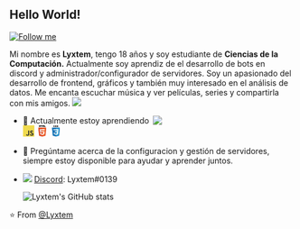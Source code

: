 ## Hello World!
[<img src="https://img.shields.io/github/followers/dlh-Syntax?label=follow&style=social" height="22" title="Follow me" />](https://github.com/dlh-Syntax) 


Mi nombre es **Lyxtem**, tengo 18 años y soy estudiante de **Ciencias de la Computación.**
Actualmente soy aprendiz de el desarrollo de  bots en discord y administrador/configurador de servidores. Soy un apasionado del desarrollo de frontend, gráficos y también muy interesado en el análisis de datos. Me encanta escuchar música y ver películas, series y compartirla con mis amigos. <img height ="20" src= "https://camo.githubusercontent.com/6ba7b982e69849c28d40e15131d5557cd65455a6/68747470733a2f2f6d656469612e67697068792e636f6d2f6d656469612f4c6e516a7057614f4e386e68723231764e572f67697068792e676966" />

<img align= "right" width= "250" src= "https://pa1.narvii.com/6580/8098c6e9207376889eeb0532d9f5a0723c4d73f5_hq.gif"/>


- 🌱 Actualmente estoy aprendiendo 
<code><img height="20" src="https://raw.githubusercontent.com/github/explore/80688e429a7d4ef2fca1e82350fe8e3517d3494d/topics/javascript/javascript.png"></code>
<code><img height="20" src="https://raw.githubusercontent.com/github/explore/80688e429a7d4ef2fca1e82350fe8e3517d3494d/topics/html/html.png"></code>
<code><img height="20" src="https://raw.githubusercontent.com/github/explore/80688e429a7d4ef2fca1e82350fe8e3517d3494d/topics/css/css.png"></code>

- 💬 Pregúntame acerca de la configuracion y gestión de servidores, siempre estoy disponible para ayudar y aprender juntos.

- <a><img height="23" src="https://cdn.discordapp.com/emojis/829209426514542592.gif"> 
[Discord](https://discord.com/): Lyxtem#0139 </a>

  ![Lyxtem's GitHub stats](https://github-readme-stats.vercel.app/api?username=Lyxtem&show_icons=true&theme=radical)

:star: From [@Lyxtem](https://github.com/lyxtem)

